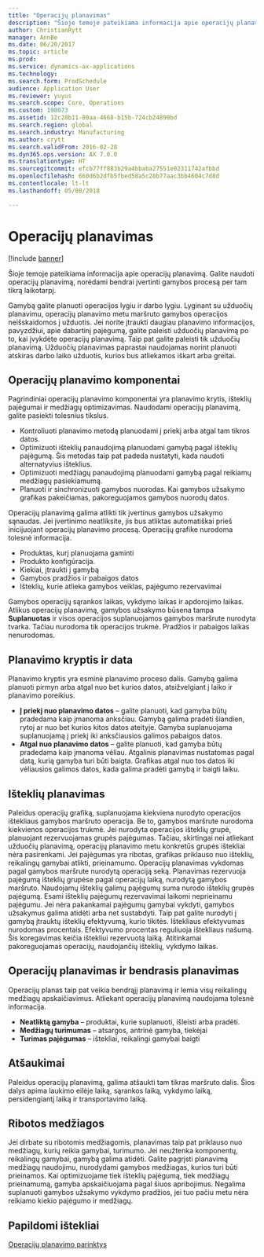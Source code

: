 ```yaml
---
title: "Operacijų planavimas"
description: "Šioje temoje pateikiama informacija apie operacijų planavimą. Galite naudoti operacijų planavimą, norėdami bendrai įvertinti gamybos procesą per tam tikrą laikotarpį."
author: ChristianRytt
manager: AnnBe
ms.date: 06/20/2017
ms.topic: article
ms.prod: 
ms.service: dynamics-ax-applications
ms.technology: 
ms.search.form: ProdSchedule
audience: Application User
ms.reviewer: yuyus
ms.search.scope: Core, Operations
ms.custom: 198073
ms.assetid: 12c28b11-80aa-4668-b15b-724cb24890bd
ms.search.region: global
ms.search.industry: Manufacturing
ms.author: crytt
ms.search.validFrom: 2016-02-28
ms.dyn365.ops.version: AX 7.0.0
ms.translationtype: HT
ms.sourcegitcommit: efcb77ff883b29a4bbaba27551e02311742afbbd
ms.openlocfilehash: 660d6b2dfb5fbed58a5c28b77aac3bb4604c7d8d
ms.contentlocale: lt-lt
ms.lasthandoff: 05/08/2018

---
```


# <a name="operations-scheduling"></a>Operacijų planavimas

[!include [banner](../includes/banner.md)]

Šioje temoje pateikiama informacija apie operacijų planavimą. Galite naudoti operacijų planavimą, norėdami bendrai įvertinti gamybos procesą per tam tikrą laikotarpį.

Gamybą galite planuoti operacijos lygiu ir darbo lygiu. Lyginant su užduočių planavimu, operacijų planavimo metu maršruto gamybos operacijos neišskaidomos į užduotis. Jei norite įtraukti daugiau planavimo informacijos, pavyzdžiui, apie dabartinį pajėgumą, galite paleisti užduočių planavimą po to, kai įvykdėte operacijų planavimą. Taip pat galite paleisti tik užduočių planavimą. Užduočių planavimas paprastai naudojamas norint planuoti atskiras darbo laiko užduotis, kurios bus atliekamos iškart arba greitai.

## <a name="components-of-operations-scheduling"></a>Operacijų planavimo komponentai
Pagrindiniai operacijų planavimo komponentai yra planavimo krytis, išteklių pajėgumai ir medžiagų optimizavimas. Naudodami operacijų planavimą, galite pasiekti tolesnius tikslus.

-   Kontroliuoti planavimo metodą planuodami į priekį arba atgal tam tikros datos.
-   Optimizuoti išteklių panaudojimą planuodami gamybą pagal išteklių pajėgumą. Šis metodas taip pat padeda nustatyti, kada naudoti alternatyvius išteklius.
-   Optimizuoti medžiagų panaudojimą planuodami gamybą pagal reikiamų medžiagų pasiekiamumą.
-   Planuoti ir sinchronizuoti gamybos nuorodas. Kai gamybos užsakymo grafikas pakeičiamas, pakoreguojamos gamybos nuorodų datos.

Operacijų planavimą galima atlikti tik įvertinus gamybos užsakymo sąnaudas. Jei įvertinimo neatliksite, jis bus atliktas automatiškai prieš inicijuojant operacijų planavimo procesą. Operacijų grafike nurodoma tolesnė informacija.

-   Produktas, kurį planuojama gaminti
-   Produkto konfigūracija.
-   Kiekiai, įtraukti į gamybą
-   Gamybos pradžios ir pabaigos datos
-   Išteklių, kurie atlieka gamybos veiklas, pajėgumo rezervavimai

Gamybos operacijų sąrankos laikas, vykdymo laikas ir apdorojimo laikas. Atlikus operacijų planavimą, gamybos užsakymo būsena tampa **Suplanuotas** ir visos operacijos suplanuojamos gamybos maršrute nurodyta tvarka. Tačiau nurodoma tik operacijos trukmė. Pradžios ir pabaigos laikas nenurodomas.

## <a name="scheduling-direction-and-date"></a>Planavimo kryptis ir data
Planavimo kryptis yra esminė planavimo proceso dalis. Gamybą galima planuoti pirmyn arba atgal nuo bet kurios datos, atsižvelgiant į laiko ir planavimo poreikius.

-   **Į priekį nuo planavimo datos** – galite planuoti, kad gamyba būtų pradedama kaip įmanoma anksčiau. Gamybą galima pradėti šiandien, rytoj ar nuo bet kurios kitos datos ateityje. Gamyba suplanuojama suplanuojamą į priekį iki anksčiausios galimos pabaigos datos.
-   **Atgal nuo planavimo datos** – galite planuoti, kad gamyba būtų pradedama kaip įmanoma vėliau. Atgalinis planavimas nustatomas pagal datą, kurią gamyba turi būti baigta. Grafikas atgal nuo tos datos iki vėliausios galimos datos, kada galima pradėti gamybą ir baigti laiku.

## <a name="resource-scheduling"></a>Išteklių planavimas
Paleidus operacijų grafiką, suplanuojama kiekviena nurodyto operacijos ištekliaus gamybos maršruto operacija. Be to, gamybos maršrute nurodoma kiekvienos operacijos trukmė. Jei nurodyta operacijos išteklių grupė, planuojant rezervuojamas grupės pajėgumas. Tačiau, skirtingai nei atliekant užduočių planavimą, operacijų planavimo metu konkretūs grupės ištekliai nėra pasirenkami. Jei pajėgumas yra ribotas, grafikas priklauso nuo išteklių, reikalingų gamybai atlikti, prieinamumo. Operacijų planavimas vykdomas pagal gamybos maršrute nurodytą operaciją seką. Planavimas rezervuoja pajėgumą išteklių grupėse pagal operacijų laiką, nurodytą gamybos maršruto. Naudojamų išteklių galimų pajėgumų suma nurodo išteklių grupės pajėgumą. Esami išteklių pajėgumų rezervavimai laikomi neprieinamu pajėgumu. Jei nėra pakankamai pajėgumų gamybai vykdyti, gamybos užsakymus galima atidėti arba net sustabdyti. Taip pat galite nurodyti į gamybą įtrauktų išteklių efektyvumą, kurio tikitės. Ištekliaus efektyvumas nurodomas procentais. Efektyvumo procentas reguliuoja ištekliaus našumą. Šis koregavimas keičia ištekliui rezervuotą laiką. Atitinkamai pakoreguojamas operacijų, naudojančių išteklių, vykdymo laikas.

## <a name="operations-scheduling-and-master-planning"></a>Operacijų planavimas ir bendrasis planavimas
Operacijų planas taip pat veikia bendrąjį planavimą ir lemia visų reikalingų medžiagų apskaičiavimus. Atliekant operacijų planavimą naudojama tolesnė informacija.

-   **Neatliktą gamyba** – produktai, kurie suplanuoti, išleisti arba pradėti.
-   **Medžiagų turimumas** – atsargos, antrinė gamyba, tiekėjai
-   **Turimas pajėgumas** – ištekliai, reikalingi gamybai baigti

## <a name="cancellations"></a>Atšaukimai
Paleidus operacijų planavimą, galima atšaukti tam tikras maršruto dalis. Šios dalys apima laukimo eilėje laiką, sąrankos laiką, vykdymo laiką, persidengiantį laiką ir transportavimo laiką.

## <a name="finite-materials"></a>Ribotos medžiagos
Jei dirbate su ribotomis medžiagomis, planavimas taip pat priklauso nuo medžiagų, kurių reikia gamybai, turimumo. Jei neužtenka komponentų, reikalingų gamybai, gamybą galima atidėti. Galite pagrįsti planavimą medžiagų naudojimu, nurodydami gamybos medžiagas, kurios turi būti prieinamos. Kai optimizuojame tiek išteklių pajėgumą, tiek medžiagų prieinamumą, gamyba apskaičiuojama pagal šiuos apribojimus. Negalima suplanuoti gamybos užsakymo vykdymo pradžios, jei tuo pačiu metu nėra reikiamo kiekio pajėgumo ir medžiagų.

<a name="additional-resources"></a>Papildomi ištekliai
--------

[Operacijų planavimo parinktys](operation-scheduling-options.md)




